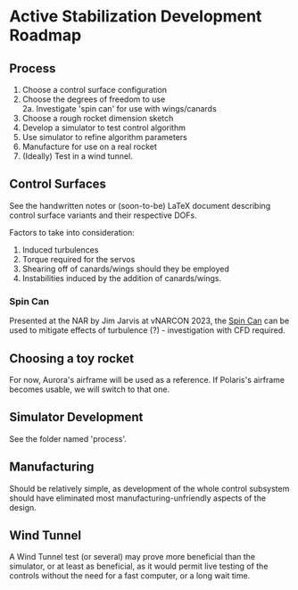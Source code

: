 # Active Stabilization Development Roadmap
## Process
1. Choose a control surface configuration
2. Choose the degrees of freedom to use\
2a. Investigate 'spin can' for use with wings/canards
3. Choose a rough rocket dimension sketch
4. Develop a simulator to test control algorithm
5. Use simulator to refine algorithm parameters
6. Manufacture for use on a real rocket
7. (Ideally) Test in a wind tunnel.

## Control Surfaces

See the handwritten notes or (soon-to-be) LaTeX document describing control surface variants and their respective DOFs.

Factors to take into consideration:
1. Induced turbulences
2. Torque required for the servos
3. Shearing off of canards/wings should they be employed
4. Instabilities induced by the addition of canards/wings.

### Spin Can
Presented at the NAR by Jim Jarvis at vNARCON 2023, the [Spin Can](https://www.youtube.com/watch?v=00kFDRk2Cwg) can be used to mitigate effects of turbulence (?) - investigation with CFD required.

## Choosing a toy rocket
For now, Aurora's airframe will be used as a reference. If Polaris's airframe becomes usable, we will switch to that one.

## Simulator Development

See the folder named 'process'.

## Manufacturing

Should be relatively simple, as development of the whole control subsystem should have eliminated most manufacturing-unfriendly aspects of the design.

## Wind Tunnel 

A Wind Tunnel test (or several) may prove more beneficial than the simulator, or at least as beneficial, as it would permit live testing of the controls without the need for a fast computer, or a long wait time.
